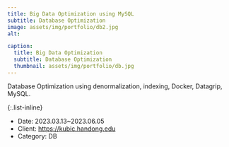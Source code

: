 ```yaml
---
title: Big Data Optimization using MySQL
subtitle: Database Optimization
image: assets/img/portfolio/db2.jpg
alt: 

caption:
  title: Big Data Optimization
  subtitle: Database Optimization
  thumbnail: assets/img/portfolio/db.jpg
---
```

Database Optimization using denormalization, indexing, Docker, Datagrip, MySQL.

{:.list-inline}
- Date: 2023.03.13~2023.06.05
- Client: https://kubic.handong.edu
- Category: DB

